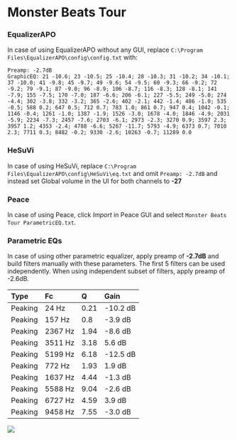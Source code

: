 # Monster Beats Tour

### EqualizerAPO
In case of using EqualizerAPO without any GUI, replace `C:\Program Files\EqualizerAPO\config\config.txt`
with:
```
Preamp: -2.7dB
GraphicEQ: 21 -10.6; 23 -10.5; 25 -10.4; 28 -10.3; 31 -10.2; 34 -10.1; 37 -10.0; 41 -9.8; 45 -9.7; 49 -9.6; 54 -9.5; 60 -9.3; 66 -9.2; 72 -9.2; 79 -9.1; 87 -9.0; 96 -8.9; 106 -8.7; 116 -8.3; 128 -8.1; 141 -7.9; 155 -7.5; 170 -7.0; 187 -6.6; 206 -6.1; 227 -5.5; 249 -5.0; 274 -4.4; 302 -3.8; 332 -3.2; 365 -2.6; 402 -2.1; 442 -1.4; 486 -1.0; 535 -0.5; 588 0.2; 647 0.5; 712 0.7; 783 1.0; 861 0.7; 947 0.4; 1042 -0.1; 1146 -0.4; 1261 -1.0; 1387 -1.9; 1526 -3.0; 1678 -4.0; 1846 -4.9; 2031 -5.9; 2234 -7.3; 2457 -7.6; 2703 -6.1; 2973 -2.3; 3270 0.9; 3597 2.3; 3957 1.2; 4353 -2.4; 4788 -6.6; 5267 -11.7; 5793 -4.9; 6373 0.7; 7010 2.3; 7711 0.3; 8482 -0.2; 9330 -2.6; 10263 -0.7; 11289 0.0
```

### HeSuVi
In case of using HeSuVi, replace `C:\Program Files\EqualizerAPO\config\HeSuVi\eq.txt` and omit `Preamp:
-2.7dB` and instead set Global volume in the UI for both channels to **-27**

### Peace
In case of using Peace, click *Import* in Peace GUI and select `Monster Beats Tour ParametricEQ.txt`.

### Parametric EQs
In case of using other parametric equalizer, apply preamp of **-2.7dB** and build filters manually
with these parameters. The first 5 filters can be used independently.
When using independent subset of filters, apply preamp of -2.6dB.

| Type    | Fc      |    Q | Gain     |
|:--------|:--------|:-----|:---------|
| Peaking | 24 Hz   | 0.21 | -10.2 dB |
| Peaking | 157 Hz  | 0.8  | -3.9 dB  |
| Peaking | 2367 Hz | 1.94 | -8.6 dB  |
| Peaking | 3511 Hz | 3.18 | 5.6 dB   |
| Peaking | 5199 Hz | 6.18 | -12.5 dB |
| Peaking | 772 Hz  | 1.93 | 1.9 dB   |
| Peaking | 1637 Hz | 4.44 | -1.3 dB  |
| Peaking | 5588 Hz | 9.04 | -2.6 dB  |
| Peaking | 6727 Hz | 4.59 | 3.9 dB   |
| Peaking | 9458 Hz | 7.55 | -3.0 dB  |

![](https://raw.githubusercontent.com/jaakkopasanen/AutoEq/master/results/innerfidelity/sbaf-serious/Monster%20Beats%20Tour/Monster%20Beats%20Tour.png)